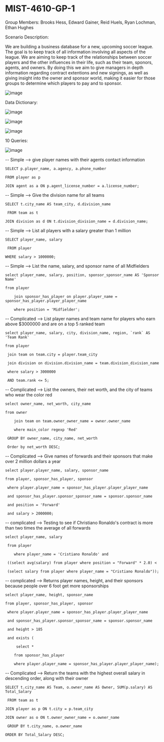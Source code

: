 # MIST-4610-GP-1

Group Members: Brooks Hess, Edward Gainer, Reid Huels, Ryan Lochman, Ethan Hughes

Scenario Description: 

We are building a business database for a new, upcoming soccer league. The goal is to keep track of all information involving all aspects of the league. We are aiming to keep track of the relationships between soccer players and the other influences in their life, such as their team, sponors, agents, and owners. By doing this we aim to give managers in depth information regarding contract extentions and new signings, as well as giving insight into the owner and sponsor world, making it easier for those groups to determine which players to pay and to sponsor.

![image](https://github.com/user-attachments/assets/918f0113-1cbc-4d56-96ad-bc1d0085f983)

Data Dictionary:

![image](https://github.com/user-attachments/assets/1c76b322-24c6-4a0a-ba47-3f3fd1af3988)

![image](https://github.com/user-attachments/assets/6cce6123-476e-4c42-99ce-620ddf507308)

![image](https://github.com/user-attachments/assets/b53b6180-5120-4327-bd41-22a25970db03)



10 Queries:

![image](https://github.com/user-attachments/assets/fa2c2ba9-04ed-44f4-8612-c0fa3c8aa6fe)


-- Simple --> give player names with their agents contact information

	SELECT p.player_name, a.agency, a.phone_number
	
 	FROM player as p

 	JOIN agent as a ON p.agent_license_number = a.license_number;


-- Simple --> Give the division name for all teams

	SELECT t.city_name AS team_city, d.division_name

	 FROM team as t

 	JOIN division as d ON t.division_division_name = d.division_name;

-- Simple --> List all players with a salary greater than 1 million

	SELECT player_name, salary

	 FROM player

 	WHERE salary > 1000000;

-- Simple --> List the name, salary, and sponsor name of all Midfielders

	select player_name, salary, position, sponsor_sponsor_name AS 'Sponsor Name'

 	from player
 
    	join sponsor_has_player on player.player_name = sponsor_has_player.player_player_name
    
    	where position = 'Midfielder';
    
-- Complicated --> List player names and team name for players who earn above $3000000 and are on a top 5 ranked team

	select player_name, salary, city, division_name, region, `rank` AS 'Team Rank'

 	from player
 
   	 join team on team.city = player.team_city
    
   	 join division on division.division_name = team.division_division_name
    
   	 where salary > 3000000
    
   	 AND team.rank <= 5;
    

-- Complicated --> List the owners, their net worth, and the city of teams who wear the color red

	select owner_name, net_worth, city_name

 	from owner
 
    	join team on team.owner_owner_name = owner.owner_name
    
    	where main_color regexp 'Red'
    
   	 GROUP BY owner_name, city_name, net_worth
    
   	 Order by net_worth DESC;
    
-- Complicated --> Give names of forwards and their sponsors that make over 2 million dollars a year
    
    select player.player_name, salary, sponsor_name
	
  	from player, sponsor_has_player, sponsor

 	 where player.player_name = sponsor_has_player.player_player_name

 	 and sponsor_has_player.sponsor_sponsor_name = sponsor.sponsor_name

 	 and position = 'Forward'

 	 and salary > 2000000;

-- complicated --> Testing to see if Christiano Ronaldo's contract is more than two times the average of all forwards

	select player_name, salary

	 from player
 
    	where player_name = 'Cristiano Ronaldo' and 
    
   	 ((select avg(salary) from player where position = "Forward" * 2.0) <
    
   	 (select salary from player where player_name = "Cristiano Ronaldo"));
    
-- complicated --> Returns player names, height, and their sponsors because people over 6 foot get more sponsorships

	select player_name, height, sponsor_name

 	from player, sponsor_has_player, sponsor
 
   	 where player.player_name = sponsor_has_player.player_player_name
    
   	 and sponsor_has_player.sponsor_sponsor_name = sponsor.sponsor_name
    
   	 and height > 185
    
   	 and exists (
	
 		 select *

   		from sponsor_has_player
   
	    where player.player_name = sponsor_has_player.player_player_name);
            
-- Complicated --> Return the teams with the highest overall salary in descending order, along with their owner

	SELECT t.city_name AS Team, o.owner_name AS Owner, SUM(p.salary) AS Total_Salary
	
	 FROM team as t

 	JOIN player as p ON t.city = p.team_city

 	JOIN owner as o ON t.owner_owner_name = o.owner_name

	 GROUP BY t.city_name, o.owner_name

 	ORDER BY Total_Salary DESC;
